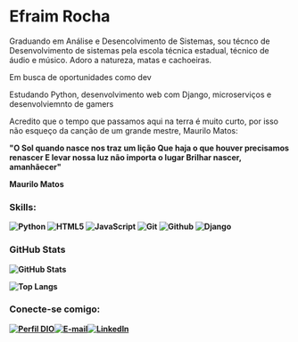 # Efraim Rocha

<p aligns="justify">Graduando em Análise e Desencolvimento de Sistemas, sou técnco de Desenvolvimento de sistemas pela escola técnica estadual, técnico de áudio e músico. Adoro a natureza, matas e cachoeiras.</p>

<p>Em busca de oportunidades como dev</p>

<p>Estudando Python, desenvolvimento web com Django, microserviços e desenvolviemnto de gamers</p>

<p>Acredito que o tempo que passamos aqui na terra é muito curto, por isso não esqueço da canção de um grande mestre, Maurilo Matos: </p>

<p><strong>"O Sol quando nasce nos traz um lição
Que haja o que houver precisamos renascer
E levar nossa luz não importa o lugar
Brilhar nascer, amanhãecer"

Maurilo Matos</p>


### Skills:
![Python](https://img.shields.io/badge/Python-3670A0?style=for-the-badge&logo=python&logoColor=ffdd54)
![HTML5](https://img.shields.io/badge/HTML5-E34F26?style=for-the-badge&logo=html5&logoColor=white)
![JavaScript](https://img.shields.io/badge/JavaScript-F7DF1E?style=for-the-badge&logo=javascript&logoColor=black)
![Git](https://img.shields.io/badge/Git-F05032?style=for-the-badge&logo=git&logoColor=white)
![Github](https://img.shields.io/badge/Github-181717?style=for-the-badge&logo=Github&logoColor=white)
![Django](https://img.shields.io/badge/Google%20Cloud-4285F4?style=for-the-badge&logo=google-cloud&logoColor=white)



### GitHub Stats
![GitHub Stats](https://github-readme-stats.vercel.app/api?username=EfraimRocha86&theme=transparent&bg_color=000&border_color=30A3DC&show_icons=true&icon_color=30A3DC&title_color=E94D5F&text_color=FFF)

![Top Langs](https://github-readme-stats-git-masterrstaa-rickstaa.vercel.app/api/top-langs/?username=EfraimRocha86&layout=compact&bg_color=000&border_color=30A3DC&title_color=E94D5F&text_color=FFF)


### Conecte-se comigo:
[![Perfil DIO](https://img.shields.io/badge/-Meu%20Perfil%20na%20DIO-30A3DC?style=for-the-badge)](https://www.dio.me/users/efraimrocha86)[![E-mail](https://img.shields.io/badge/-Email-000?style=for-the-badge&logo=microsoft-outlook&logoColor=E94D5F)](mailto:efraimrocha86@gmail.com)[![LinkedIn](https://img.shields.io/badge/LinkedIn-0A66C2?style=for-the-badge&logo=linkedin&logoColor=white)](https://www.linkedin.com/in/efraim-rocha-780889163/)


